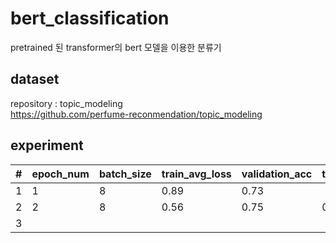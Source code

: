 # bert_classification
pretrained 된 transformer의 bert 모델을 이용한 분류기

## dataset
repository : topic_modeling <br>
https://github.com/perfume-reconmendation/topic_modeling

## experiment

| # | epoch_num | batch_size | train_avg_loss | validation_acc | test_acc |
|---|-----------|------------|----------------|----------------|----------|
| 1 | 1         | 8          | 0.89           | 0.73           |          |
| 2 | 2         | 8          | 0.56           | 0.75           | 0.77     |
| 3 |           |            |                |                |          |